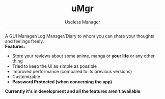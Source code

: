 <h1 align="center">
uMgr
</h1>
<p align="center"> Useless Manager </p>
<hr>
<p font-size=17>
 A GUI Manager/Log Manager/Diary to whom you can share your thoughts and feelings freely.<br>
  <b>Features:</b><br>
  <ul>
    <li>Store your reviews about some anime, manga or <b>your life</b> or any other thing</li>
    <li>Tried to keep the UI as simple as possible</li>
    <li>Improved performance (compared to its previous versions)</li>
    <li>Customizable</li>
    <li><b>Password Protected (when concerning the app)</b></li>
  </ul>
  <b>Currently it's in development and all the features aren't available</b>
</p>
